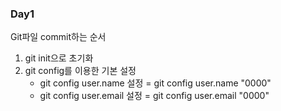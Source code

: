 ### Day1

Git파일 commit하는 순서
1. git init으로 초기화
2. git config를 이용한 기본 설정
   - git config user.name 설정 = git config user.name "0000"
   - git config user.email 설정 = git config user.email "0000"
